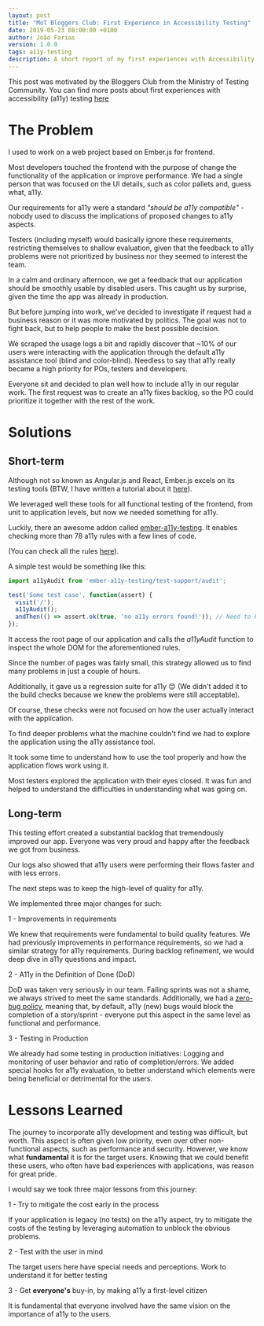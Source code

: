 ```yaml
---
layout: post
title: "MoT Bloggers Club: First Experience in Accessibility Testing"
date: 2019-05-23 08:00:00 +0100
author: João Farias
version: 1.0.0
tags: a11y-testing
description: A short report of my first experiences with Accessibility Testing for the Ministry of Testing Bloggers Club
---
```


This post was motivated by the Bloggers Club from the Ministry of Testing Community.
You can find more posts about first experiences with accessibility (a11y) testing [here](https://club.ministryoftesting.com/t/sprint-13-your-first-experiences-with-accessibility-testing/25453/2)

# The Problem

I used to work on a web project based on Ember.js for frontend.

Most developers touched the frontend with the purpose of change the functionality of the application or improve performance. We had a single person that was focused on the UI details, such as color pallets and, guess what, a11y.

Our requirements for a11y were a standard _"should be a11y compatible"_ - nobody used to discuss the implications of proposed changes to a11y aspects.

Testers (including myself) would basically ignore these requirements, restricting themselves to shallow evaluation, given that the feedback to a11y problems were not prioritized by business nor they seemed to interest the team.

In a calm and ordinary afternoon, we get a feedback that our application should be smoothly usable by disabled users. This caught us by surprise, given the time the app was already in production.

But before jumping into work, we've decided to investigate if request had a business reason or it was more motivated by politics. The goal was not to fight back, but to help people to make the best possible decision.

We scraped the usage logs a bit and rapidly discover that ~10% of our users were interacting with the application through the default a11y assistance tool (blind and color-blind). Needless to say that a11y really became a high priority for POs, testers and developers.

Everyone sit and decided to plan well how to include a11y in our regular work. The first request was to create an a11y fixes backlog, so the PO could prioritize it together with the rest of the work.

# Solutions

## Short-term

Although not so known as Angular.js and React, Ember.js excels on its testing
tools (BTW, I have written a tutorial about it [here](http://thatsabug.com/2018/08/08/testing_ember_application_first_steps.html)).

We leveraged well these tools for all functional testing of the frontend, from unit to application levels, but now we needed something for a11y.

Luckily, there an awesome addon called [ember-a11y-testing](https://github.com/ember-a11y/ember-a11y-testing). It enables checking more than 78 a11y rules with a few lines of code.

(You can check all the rules [here](https://dequeuniversity.com/rules/axe/3.2)).

A simple test would be something like this:

```javascript
import a11yAudit from 'ember-a11y-testing/test-support/audit';

test('Some test case', function(assert) {
  visit('/');
  a11yAudit();
  andThen(() => assert.ok(true, 'no a11y errors found!')); // Need to Ember.js compatibility purposes
});
```

It access the root page of our application and calls the _a11yAudit_ function to inspect the whole DOM for the aforementioned rules.

Since the number of pages was fairly small, this strategy allowed us to find many problems in just a couple of hours. 

Additionally, it gave us a regression suite for a11y :blush: (We didn't added it to the build checks because we knew the problems were still acceptable).

Of course, these checks were not focused on how the user actually interact with the application.

To find deeper problems what the machine couldn't find we had to explore the application using the a11y assistance tool.

It took some time to understand how to use the tool properly and how the application flows work using it.

Most testers explored the application with their eyes closed. It was fun and helped to understand the difficulties in understanding what was going on.

## Long-term

This testing effort created a substantial backlog that tremendously improved our app. Everyone was very proud and happy after the feedback we got from business.

Our logs also showed that a11y users were performing their flows faster and with less errors.

The next steps was to keep the high-level of quality for a11y.

We implemented three major changes for such:

1 - Improvements in requirements

  We knew that requirements were fundamental to build quality features. We had previously improvements in performance requirements, so we had a similar strategy for a11y requirements. During backlog refinement, we would deep dive in a11y questions and impact.

2 - A11y in the Definition of Done (DoD)

  DoD was taken very seriously in our team. Failing sprints was not a shame, we always strived to meet the same standards. Additionally, we had a [zero-bug policy](https://sookocheff.com/post/process/zero-bug-policy/), meaning that, by default, a11y (new) bugs would block the completion of a story/sprint - everyone put this aspect in the same level as functional and performance.

3 - Testing in Production

  We already had some testing in production initiatives: Logging and monitoring of user behavior and ratio of completion/errors. We added special hooks for a11y evaluation, to better understand which elements were being beneficial or detrimental for the users.

# Lessons Learned

The journey to incorporate a11y development and testing was difficult, but worth. This aspect is often given low priority, even over other non-functional aspects, such as performance and security. However, we know what **fundamental** it is for the target users. Knowing that we could benefit these users, who often have bad experiences with applications, was reason for great pride.

I would say we took three major lessons from this journey:

1 - Try to mitigate the cost early in the process

  If your application is legacy (no tests) on the a11y  aspect, try to mitigate the costs of the testing by leveraging automation to unblock the obvious problems.

2 - Test with the user in mind

  The target users here have special needs and perceptions. Work to understand it for better testing

3 - Get **everyone's** buy-in, by making a11y a first-level citizen

  It is fundamental that everyone involved have the same vision on the importance of a11y to the users.
